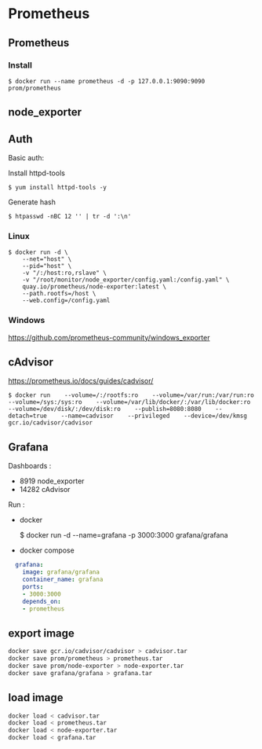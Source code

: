 # Prometheus

## Prometheus

### Install 

    $ docker run --name prometheus -d -p 127.0.0.1:9090:9090 prom/prometheus

## node_exporter

## Auth

Basic auth:

Install httpd-tools

    $ yum install httpd-tools -y

Generate hash

    $ htpasswd -nBC 12 '' | tr -d ':\n'


### Linux

    $ docker run -d \
        --net="host" \
        --pid="host" \
        -v "/:/host:ro,rslave" \
        -v "/root/monitor/node_exporter/config.yaml:/config.yaml" \
        quay.io/prometheus/node-exporter:latest \
        --path.rootfs=/host \
        --web.config=/config.yaml

### Windows

https://github.com/prometheus-community/windows_exporter

## cAdvisor

https://prometheus.io/docs/guides/cadvisor/

    $ docker run    --volume=/:/rootfs:ro    --volume=/var/run:/var/run:ro    --volume=/sys:/sys:ro    --volume=/var/lib/docker/:/var/lib/docker:ro    --volume=/dev/disk/:/dev/disk:ro    --publish=8080:8080    --detach=true    --name=cadvisor    --privileged    --device=/dev/kmsg    gcr.io/cadvisor/cadvisor


## Grafana

Dashboards :   

* 8919 node_exporter  
* 14282 cAdvisor

Run :  

* docker

    $ docker run -d --name=grafana -p 3000:3000 grafana/grafana

* docker compose
```yml
  grafana:
    image: grafana/grafana
    container_name: grafana
    ports: 
    - 3000:3000
    depends_on: 
    - prometheus
```

## export image

```bash
docker save gcr.io/cadvisor/cadvisor > cadvisor.tar
docker save prom/prometheus > prometheus.tar
docker save prom/node-exporter > node-exporter.tar
docker save grafana/grafana > grafana.tar
```

## load image

```bash
docker load < cadvisor.tar
docker load < prometheus.tar
docker load < node-exporter.tar
docker load < grafana.tar
```
